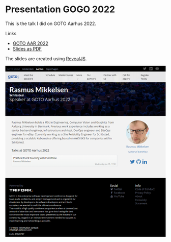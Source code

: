 # Presentation GOGO 2022

This is the talk I did on GOTO Aarhus 2022.

Links

- [GOTO AAR 2022](https://gotoaarhus.com/2022/speakers/2090/rasmus-mikkelsen)
- [Slides as PDF](https://github.com/rasmus/talks/raw/develop/goto-aar-2022/talk.pdf)

The slides are created using [RevealJS](https://revealjs.com/).

![GOTO site screenshot](pics/goto-website.png)
